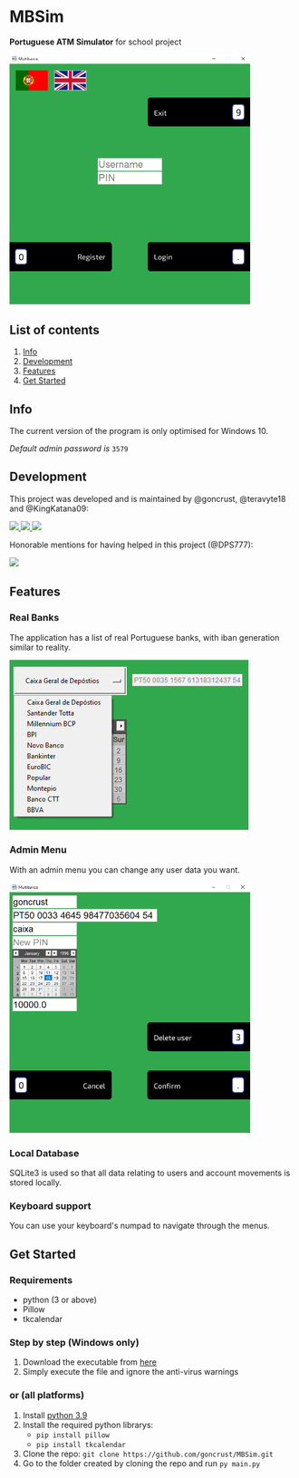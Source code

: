 # MBSim

**Portuguese ATM Simulator** for school project

<img src="main_menu.png" alt="multibanco" width="425">

## List of contents

1. [Info](#Info)
1. [Development](#Development)
1. [Features](#Features)
1. [Get Started](#Get-Started)

## Info

The current version of the program is only optimised for Windows 10.

*Default admin password is* `3579`

## Development

This project was developed and is maintained by @goncrust, @teravyte18 and @KingKatana09:

</a>
<a href="https://github.com/goncrust">
<img src="https://github.com/goncrust.png?size=50" width="50">
</a>
<a href="https://github.com/teravyte18">
<img src="https://github.com/teravyte18.png?size=50" width="50">
</a>
<a href="https://github.com/KingKatana09">
<img src="https://github.com/KingKatana09.png?size=50" width="50">
</a>

Honorable mentions for having helped in this project (@DPS777):

</a>
<a href="https://github.com/DPS777">
<img src="https://github.com/DPS777.png?size=50" width="50">
</a>

## Features

### Real Banks

The application has a list of real Portuguese banks, with iban generation similar to reality.

![banks](banks_register.png)

### Admin Menu

With an admin menu you can change any user data you want.

<img src="admin_menu.png" alt="admin" width="425">

### Local Database

SQLite3 is used so that all data relating to users and account movements is stored locally.

### Keyboard support

You can use your keyboard's numpad to navigate through the menus.

## Get Started

### Requirements

- python (3 or above)
- Pillow
- tkcalendar

### Step by step (Windows only)

1. Download the executable from [here](https://github.com/goncrust/MBSim/releases/download/v1.1/mbsim.exe)
1. Simply execute the file and ignore the anti-virus warnings

### or (all platforms)

1. Install [python 3.9](https://www.python.org/)
1. Install the required python librarys:
    - `pip install pillow`
    - `pip install tkcalendar`
1. Clone the repo: `git clone https://github.com/goncrust/MBSim.git`
1. Go to the folder created by cloning the repo and run `py main.py`
